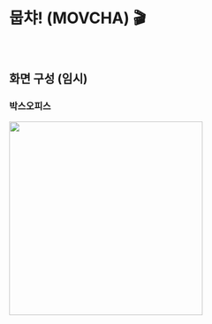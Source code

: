#  뭅챠! (MOVCHA) 🎬

<br />

## 화면 구성 (임시)
### 박스오피스
<img width="350" src="https://velog.velcdn.com/images/devjunehee/post/f153e32f-0ca0-4b14-bfb7-2c1c6b66278a/image.png" />

